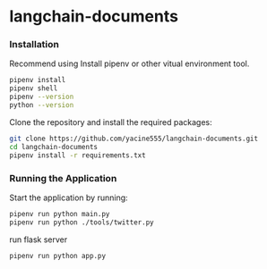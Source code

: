# langchain-documents


### Installation


Recommend using Install pipenv or other vitual environment tool. 

```bash
pipenv install
pipenv shell
pipenv --version
python --version
```


Clone the repository and install the required packages:

```bash
git clone https://github.com/yacine555/langchain-documents.git
cd langchain-documents
pipenv install -r requirements.txt
```



### Running the Application

Start the application by running:

```bash
pipenv run python main.py
pipenv run python ./tools/twitter.py
```

run flask server

```bash
pipenv run python app.py
```
